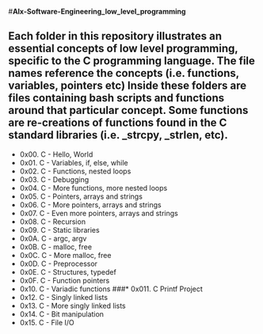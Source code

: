 #**Alx-Software-Engineering_low_level_programming**
## Each folder in this repository illustrates an essential concepts of low level programming, specific to the C programming language. The file names reference the concepts (i.e. functions, variables, pointers  etc) Inside these folders are files containing bash scripts and functions around that particular concept. Some functions are re-creations of functions found in the C standard libraries (i.e. _strcpy, _strlen, etc).
* 0x00. C - Hello, World
* 0x01. C - Variables, if, else, while
* 0x02. C - Functions, nested loops
* 0x03. C - Debugging
* 0x04. C - More functions, more nested loops
* 0x05. C - Pointers, arrays and strings
* 0x06. C - More pointers, arrays and strings
* 0x07. C - Even more pointers, arrays and strings
* 0x08. C - Recursion
* 0x09. C - Static libraries
* 0x0A. C - argc, argv
* 0x0B. C - malloc, free
* 0x0C. C - More malloc, free
* 0x0D. C - Preprocessor
* 0x0E. C - Structures, typedef
* 0x0F. C - Function pointers
* 0x10. C - Variadic functions
###* 0x011. C Printf Project
* 0x12. C - Singly linked lists
* 0x13. C - More singly linked lists
* 0x14. C - Bit manipulation
* 0x15. C - File I/O
